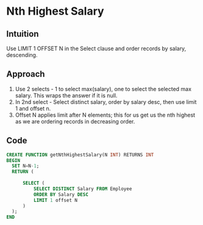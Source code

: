 # Nth Highest Salary
## Intuition
Use LIMIT 1 OFFSET N in the Select clause and order records by salary, descending.

## Approach
1. Use 2 selects - 1 to select max(salary), one to select the selected max salary. This wraps the answer if it is null.
2. In 2nd select - Select distinct salary, order by salary desc, then use limit 1 and offset n.
3. Offset N applies limit after N elements; this for us get us the nth highest as we are ordering records in decreasing order.

## Code
```sql
CREATE FUNCTION getNthHighestSalary(N INT) RETURNS INT
BEGIN
  SET N=N-1;
  RETURN (
      
      SELECT (
          SELECT DISTINCT Salary FROM Employee
          ORDER BY Salary DESC
          LIMIT 1 offset N
      )
  );
END
```
